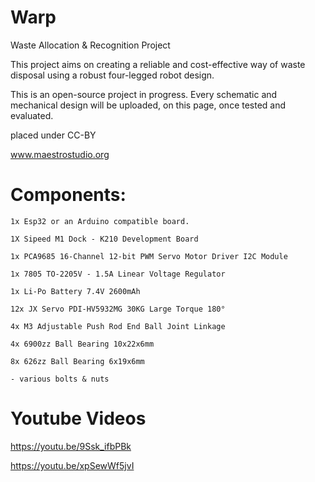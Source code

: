 # Warp
Waste Allocation &amp; Recognition Project

This project aims on creating a reliable and cost-effective way of waste disposal using a robust four-legged robot design.

This is an open-source project in progress. Every schematic and mechanical design will be uploaded, on this page, once tested and evaluated.

placed under CC-BY

www.maestrostudio.org

# Components:

    1x Esp32 or an Arduino compatible board.
    
    1X Sipeed M1 Dock - K210 Development Board

    1x PCA9685 16-Channel 12-bit PWM Servo Motor Driver I2C Module
    
    1x 7805 TO-2205V - 1.5A Linear Voltage Regulator
    
    1x Li-Po Battery 7.4V 2600mAh

    12x JX Servo PDI-HV5932MG 30KG Large Torque 180°
	
    4x M3 Adjustable Push Rod End Ball Joint Linkage

    4x 6900zz Ball Bearing 10x22x6mm

    8x 626zz Ball Bearing 6x19x6mm

    - various bolts & nuts

# Youtube Videos
   https://youtu.be/9Ssk_ifbPBk

   https://youtu.be/xpSewWf5jvI
